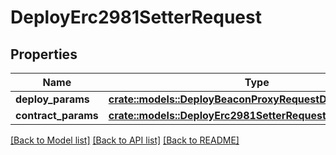 # DeployErc2981SetterRequest

## Properties

Name | Type | Description | Notes
------------ | ------------- | ------------- | -------------
**deploy_params** | [**crate::models::DeployBeaconProxyRequestDeployParams**](deploy_BeaconProxy_request_deployParams.md) |  | 
**contract_params** | [**crate::models::DeployErc2981SetterRequestContractParams**](deploy_ERC2981Setter_request_contractParams.md) |  | 

[[Back to Model list]](../README.md#documentation-for-models) [[Back to API list]](../README.md#documentation-for-api-endpoints) [[Back to README]](../README.md)


